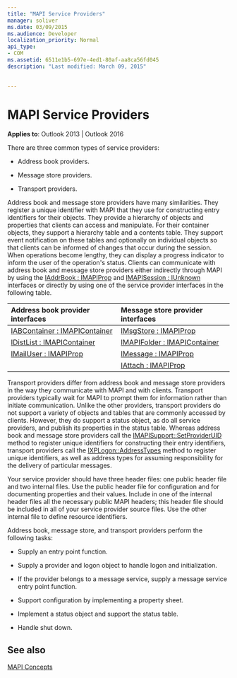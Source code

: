 ```yaml
---
title: "MAPI Service Providers"
manager: soliver
ms.date: 03/09/2015
ms.audience: Developer
localization_priority: Normal
api_type:
- COM
ms.assetid: 6511e1b5-697e-4ed1-80af-aa8ca56fd045
description: "Last modified: March 09, 2015"
 
 
---
```


# MAPI Service Providers

  
  
**Applies to**: Outlook 2013 | Outlook 2016 
  
There are three common types of service providers:
  
- Address book providers.
    
- Message store providers.
    
- Transport providers.
    
Address book and message store providers have many similarities. They register a unique identifier with MAPI that they use for constructing entry identifiers for their objects. They provide a hierarchy of objects and properties that clients can access and manipulate. For their container objects, they support a hierarchy table and a contents table. They support event notification on these tables and optionally on individual objects so that clients can be informed of changes that occur during the session. When operations become lengthy, they can display a progress indicator to inform the user of the operation's status. Clients can communicate with address book and message store providers either indirectly through MAPI by using the [IAddrBook : IMAPIProp](iaddrbookimapiprop.md) and [IMAPISession : IUnknown](imapisessioniunknown.md) interfaces or directly by using one of the service provider interfaces in the following table. 
  
|**Address book provider interfaces**|**Message store provider interfaces**|
|:-----|:-----|
|[IABContainer : IMAPIContainer](iabcontainerimapicontainer.md) <br/> |[IMsgStore : IMAPIProp](imsgstoreimapiprop.md) <br/> |
|[IDistList : IMAPIContainer](idistlistimapicontainer.md) <br/> |[IMAPIFolder : IMAPIContainer](imapifolderimapicontainer.md) <br/> |
|[IMailUser : IMAPIProp](imailuserimapiprop.md) <br/> |[IMessage : IMAPIProp](imessageimapiprop.md) <br/> |
| <br/> |[IAttach : IMAPIProp](iattachimapiprop.md) <br/> |
   
Transport providers differ from address book and message store providers in the way they communicate with MAPI and with clients. Transport providers typically wait for MAPI to prompt them for information rather than initiate communication. Unlike the other providers, transport providers do not support a variety of objects and tables that are commonly accessed by clients. However, they do support a status object, as do all service providers, and publish its properties in the status table. Whereas address book and message store providers call the [IMAPISupport::SetProviderUID](imapisupport-setprovideruid.md) method to register unique identifiers for constructing their entry identifiers, transport providers call the [IXPLogon::AddressTypes](ixplogon-addresstypes.md) method to register unique identifiers, as well as address types for assuming responsibility for the delivery of particular messages. 
  
Your service provider should have three header files: one public header file and two internal files. Use the public header file for configuration and for documenting properties and their values. Include in one of the internal header files all the necessary public MAPI headers; this header file should be included in all of your service provider source files. Use the other internal file to define resource identifiers.
  
Address book, message store, and transport providers perform the following tasks:
  
- Supply an entry point function. 
    
- Supply a provider and logon object to handle logon and initialization. 
    
- If the provider belongs to a message service, supply a message service entry point function. 
    
- Support configuration by implementing a property sheet.
    
- Implement a status object and support the status table. 
    
- Handle shut down.
    
## See also



[MAPI Concepts](mapi-concepts.md)

